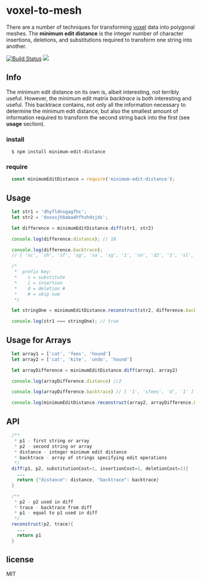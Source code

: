 # voxel-to-mesh

There are a number of techniques for transforming [voxel](https://en.wikipedia.org/wiki/Voxel) data into polygonal meshes.
The **minimum edit distance** is the integer number of character insertions, deletions, and substitutions required to transform one string into another.

[![Build Status](https://travis-ci.org/jzwood/minimum-edit-distance.svg?branch=master)](https://travis-ci.org/jzwood/minimum-edit-distance) [![](https://img.shields.io/badge/awesome-yes-FF7AA8.svg)](https://giphy.com/search/awesome)

## Info
The minimum edit distance on its own is, albeit interesting, not terribly useful. However, the minimum edit matrix _backtrace_ is both interesting and useful. This backtrace contains, not only all the information necessary to determine the minimum edit distance, but also the smallest amount of information required to transform the second string back into the first (see **usage** section).

### install

```shell
  $ npm install minimum-edit-distance
```
### require
```javascript
  const minimumEditDistance = require('minimum-edit-distance');
```

## Usage

```javascript
  let str1 = 'dhyfldnsgagfhc';
  let str2 = 'dososjhbabadhfhshdsjds';

  let difference = minimumEditDistance.diff(str1, str2)

  console.log(difference.distance); // 18

  console.log(difference.backtrace);
  // [ 'sc', 'sh', 'sf', 'sg', 'sa', 'sg', '1', 'sn', 'd2', '1', 'sl', 'sf', 'sy', 'd', '1', 'd5', '1' ]

  /*
   *  prefix key:
   *    s = substitute
   *    i = insertion
   *    d = deletion #
   *    # = skip num
   */

  let stringOne = minimumEditDistance.reconstruct(str2, difference.backtrace)

  console.log(str1 === stringOne); // true
```

## Usage for Arrays

```javascript
  let array1 = ['cat', 'fees', 'hound']
  let array2 = ['cat', 'kite', 'undo', 'hound']

  let arrayDifference = minimumEditDistance.diff(array1, array2)

  console.log(arrayDifference.distance) //2

  console.log(arrayDifference.backtrace) // [ '1', 'sfees', 'd', '1' ]

  console.log(minimumEditDistance.reconstruct(array2, arrayDifference.backtrace)) // [ 'cat', 'fees', 'hound' ]
```

## API
```java
  /**
   * p1 - first string or array
   * p2 - second string or array
   * distance - integer minimum edit distance
   * backtrace - array of strings specifying edit operations
   */
  diff(p1, p2, substitutionCost=1, insertionCost=1, deletionCost=1){
    ...
    return {"distance": distance, "backtrace": backtrace}
  }

  /**
   * p2 - p2 used in diff
   * trace - backtrace from diff
   * p1 - equal to p1 used in diff
   */
  reconstruct(p2, trace){
    ...
    return p1
  }
```

## license

MIT
